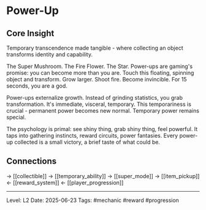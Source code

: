 # Power-Up

## Core Insight
Temporary transcendence made tangible - where collecting an object transforms identity and capability.

The Super Mushroom. The Fire Flower. The Star. Power-ups are gaming's promise: you can become more than you are. Touch this floating, spinning object and transform. Grow larger. Shoot fire. Become invincible. For 15 seconds, you are a god.

Power-ups externalize growth. Instead of grinding statistics, you grab transformation. It's immediate, visceral, temporary. This temporariness is crucial - permanent power becomes new normal. Temporary power remains special.

The psychology is primal: see shiny thing, grab shiny thing, feel powerful. It taps into gathering instincts, reward circuits, power fantasies. Every power-up collected is a small victory, a brief taste of what could be.

## Connections
→ [[collectible]]
→ [[temporary_ability]]
→ [[super_mode]]
→ [[item_pickup]]
← [[reward_system]]
← [[player_progression]]

---
Level: L2
Date: 2025-06-23
Tags: #mechanic #reward #progression